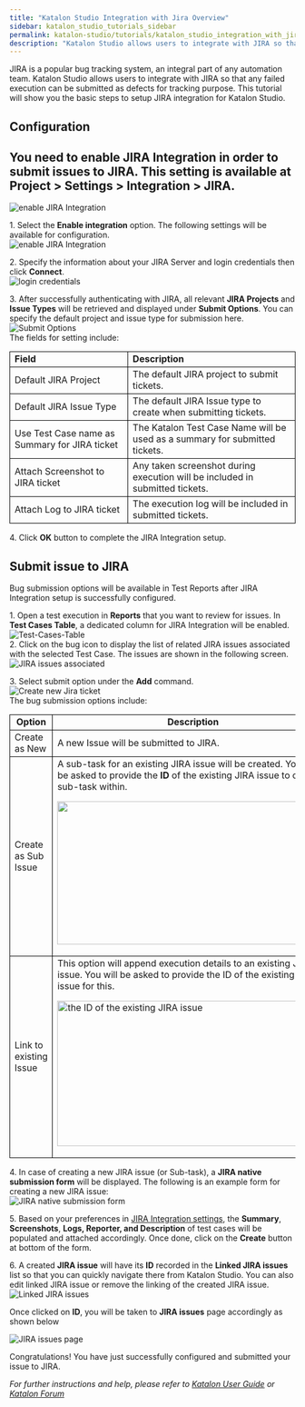 ```yaml
---
title: "Katalon Studio Integration with Jira Overview"
sidebar: katalon_studio_tutorials_sidebar
permalink: katalon-studio/tutorials/katalon_studio_integration_with_jira_overview.html
description: "Katalon Studio allows users to integrate with JIRA so that any failed execution can be submitted as defects for tracking purpose"
---
```

JIRA is a popular bug tracking system, an integral part of any automation team. Katalon Studio allows users to integrate with JIRA so that any failed execution can be submitted as defects for tracking purpose. This tutorial will show you the basic steps to setup JIRA integration for Katalon Studio.

Configuration
-------------

You need to enable JIRA Integration in order to submit issues to JIRA. This setting is available at Project > Settings > Integration > JIRA.
--------------------------------------------------------------------------------------------------------------------------------------------

![enable JIRA Integration](../../images/katalon-studio/tutorials/katalon_studio_integration_with_jira_overview/Configuration.png)

1\. Select the **Enable integration** option. The following settings will be available for configuration.  
![enable JIRA Integration](../../images/katalon-studio/tutorials/katalon_studio_integration_with_jira_overview/Enable-integration.png)

2\. Specify the information about your JIRA Server and login credentials then click **Connect**.  
![login credentials](../../images/katalon-studio/tutorials/katalon_studio_integration_with_jira_overview/Connect.png)

3\. After successfully authenticating with JIRA, all relevant **JIRA Projects** and **Issue Types** will be retrieved and displayed under **Submit Options**. You can specify the default project and issue type for submission here.  
![Submit Options](../../images/katalon-studio/tutorials/katalon_studio_integration_with_jira_overview/Submit-Options.png)  
The fields for setting include:

<table class=""><tbody class=""><tr class=""><td style="border: 1px solid black; text-align: left;" class=""><b class="">Field</b></td><td style="border: 1px solid black; text-align: left;" class=""><b class="">Description</b></td></tr><tr class=""><td style="border: 1px solid black; text-align: left;" class=""><span style="font-weight: 400;" class="">Default JIRA Project</span></td><td style="border: 1px solid black; text-align: left;" class=""><span style="font-weight: 400;" class="">The default JIRA project to submit tickets.</span></td></tr><tr class=""><td style="border: 1px solid black; text-align: left;" class=""><span style="font-weight: 400;" class="">Default JIRA Issue Type</span></td><td style="border: 1px solid black; text-align: left;" class=""><span style="font-weight: 400;" class="">The default JIRA Issue type to create when submitting tickets.</span></td></tr><tr class=""><td style="border: 1px solid black; text-align: left;" class=""><span style="font-weight: 400;" class="">Use Test Case name as Summary for JIRA ticket</span></td><td style="border: 1px solid black; text-align: left;" class=""><span style="font-weight: 400;" class="">The Katalon Test Case Name will be used as a summary for submitted tickets.</span></td></tr><tr class=""><td style="border: 1px solid black; text-align: left;" class=""><span style="font-weight: 400;" class="">Attach Screenshot to JIRA ticket</span></td><td style="border: 1px solid black; text-align: left;" class=""><span style="font-weight: 400;" class="">Any taken screenshot during execution will be included in submitted tickets.</span></td></tr><tr class=""><td style="border: 1px solid black; text-align: left;" class=""><span style="font-weight: 400;" class="">Attach Log to JIRA ticket</span></td><td style="border: 1px solid black; text-align: left;" class=""><span style="font-weight: 400;" class="">The execution log will be included in submitted tickets.</span></td></tr></tbody></table>

4\. Click **OK** button to complete the JIRA Integration setup.

Submit issue to JIRA
--------------------

Bug submission options will be available in Test Reports after JIRA Integration setup is successfully configured.

1\. Open a test execution in **Reports** that you want to review for issues. In **Test Cases Table**, a dedicated column for JIRA Integration will be enabled.  
![Test-Cases-Table](../../images/katalon-studio/tutorials/katalon_studio_integration_with_jira_overview/Test-Cases-Table.png)  
2\. Click on the bug icon to display the list of related JIRA issues associated with the selected Test Case. The issues are shown in the following screen.  
![JIRA issues associated](../../images/katalon-studio/tutorials/katalon_studio_integration_with_jira_overview/JIRA-issues.png)

3\. Select submit option under the **Add** command.  
![Create new Jira ticket](../../images/katalon-studio/tutorials/katalon_studio_integration_with_jira_overview/Add-command.png)  
The bug submission options include:

<table class=""><tbody class=""><tr class=""><td style="text-align: center; border: 1px solid black;" class=""><b class="">Option</b></td><td style="text-align: center; border: 1px solid black;" class=""><b class="">Description</b></td></tr><tr class=""><td style="border: 1px solid black; text-align: left;" class=""><span style="font-weight: 400;" class="">Create as New</span></td><td style="border: 1px solid black; text-align: left;" class=""><span style="font-weight: 400;" class="">A new Issue will be submitted to JIRA.</span></td></tr><tr class=""><td style="border: 1px solid black; text-align: left;" class=""><span style="font-weight: 400;" class="">Create as Sub Issue</span></td><td style="border: 1px solid black; text-align: left;" class=""><span style="font-weight: 400;" class="">A sub-task for an existing JIRA issue will be created. You will be asked to provide the </span><b class="">ID</b><span style="font-weight: 400;" class=""> of the existing JIRA issue to create a sub-task within.</span><p class=""></p><p class=""><img class="" src="../../images/katalon-studio/tutorials/katalon_studio_integration_with_jira_overview/JIRA-sub-task.png" alt="" width="471" height="252"></p></td></tr><tr class=""><td style="border: 1px solid black; text-align: left;" class=""><span style="font-weight: 400;" class="">Link to existing Issue</span></td><td style="border: 1px solid black; text-align: left;" class=""><span style="font-weight: 400;" class="">This option will append execution details to an existing JIRA issue. You will be asked to provide the ID of the existing JIRA issue for this.</span><p class=""></p><p class=""><img class="" src="../../images/katalon-studio/tutorials/katalon_studio_integration_with_jira_overview/Link-to-existing-Issue.png" alt="the ID of the existing JIRA issue" width="478" height="256" srcset="https://d1h3p5fzmizjvp.cloudfront.net/wp-content/uploads/2017/04/23161230/Link-to-existing-Issue.png 521w, https://d1h3p5fzmizjvp.cloudfront.net/wp-content/uploads/2017/04/23161230/Link-to-existing-Issue-300x161.png 300w" sizes="(max-width: 478px) 100vw, 478px"></p></td></tr></tbody></table>

4\. In case of creating a new JIRA issue (or Sub-task), a **JIRA native submission form** will be displayed. The following is an example form for creating a new JIRA issue:  
![JIRA native submission form](../../images/katalon-studio/tutorials/katalon_studio_integration_with_jira_overview/JIRA-native-submission-form.png)

5\. Based on your preferences in [JIRA Integration settings](https://docs.katalon.com/display/KD/JIRA+Integration#JIRAIntegration-Configuration), the **Summary**, **Screenshots**, **Logs, Reporter, and Description** of test cases will be populated and attached accordingly. Once done, click on the **Create** button at bottom of the form.

6\. A created **JIRA issue** will have its **ID** recorded in the **Linked JIRA issues** list so that you can quickly navigate there from Katalon Studio. You can also edit linked JIRA issue or remove the linking of the created JIRA issue.![Linked JIRA issues](../../images/katalon-studio/tutorials/katalon_studio_integration_with_jira_overview/Linked-JIRA-issues1.png)

Once clicked on **ID**, you will be taken to **JIRA issues** page accordingly as shown below

![JIRA issues page](../../images/katalon-studio/tutorials/katalon_studio_integration_with_jira_overview/JIRA-issues-page.png)

Congratulations! You have just successfully configured and submitted your issue to JIRA.

_For further instructions and help, please refer to [Katalon User Guide](https://docs.katalon.com/x/oArR) or [Katalon Forum](https://forum.katalon.com/)_
